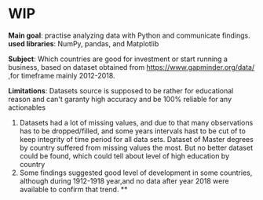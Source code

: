 # WIP
**Main goal**: practise analyzing data with Python and communicate findings. 
**used libraries**: NumPy, pandas, and Matplotlib

**Subject**: Which countries are good for investment or start running a business, based on dataset obtained from  https://www.gapminder.org/data/ ,for timeframe 
mainly 2012-2018.

**Limitations**:
 Datasets source is supposed to be rather for educational reason and can't garanty high accuracy and be 100% reliable for any actionables

1. Datasets had a lot of missing values, and due to that many observations has to be dropped/filled, and some years intervals hast to be cut of to keep integrity of time period for all data sets. Dataset of Master degrees by country suffered from missing values the most. But no better dataset could be found, which could tell about level of high education by country 
2. Some findings suggested good level of development in some countries, although during 1912-1918 year,and no data after year 2018 were available to confirm that trend. **
